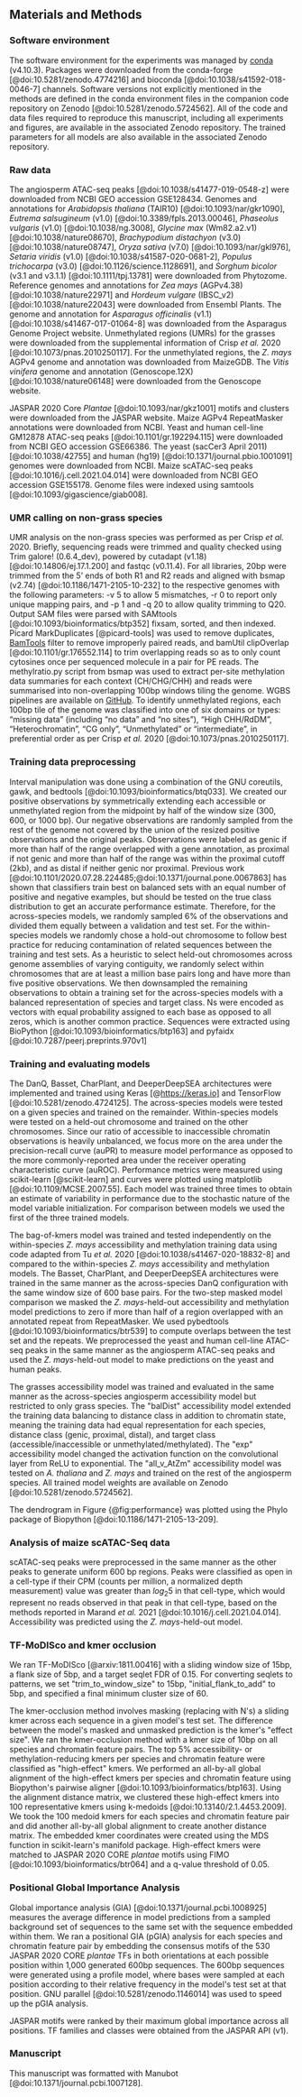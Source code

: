 ## Materials and Methods

### Software environment

The software environment for the experiments was managed by [conda](https://conda.io) (v4.10.3).
Packages were downloaded from the conda-forge [@doi:10.5281/zenodo.4774216] and bioconda [@doi:10.1038/s41592-018-0046-7] channels.
Software versions not explicitly mentioned in the methods are defined in the conda environment files in the companion code repository on Zenodo [@doi:10.5281/zenodo.5724562].
All of the code and data files required to reproduce this manuscript, including all experiments and figures, are available in the associated Zenodo repository.
The trained parameters for all models are also available in the associated Zenodo repository.

### Raw data

The angiosperm ATAC-seq peaks [@doi:10.1038/s41477-019-0548-z] were downloaded from NCBI GEO accession GSE128434.
Genomes and annotations for _Arabidopsis thaliana_ (TAIR10) [@doi:10.1093/nar/gkr1090], _Eutrema salsugineum_ (v1.0) [@doi:10.3389/fpls.2013.00046], _Phaseolus vulgaris_ (v1.0) [@doi:10.1038/ng.3008], _Glycine max_ (Wm82.a2.v1) [@doi:10.1038/nature08670], _Brachypodium distachyon_ (v3.0) [@doi:10.1038/nature08747], _Oryza sativa_ (v7.0) [@doi:10.1093/nar/gkl976], _Setaria viridis_ (v1.0) [@doi:10.1038/s41587-020-0681-2], _Populus trichocarpa_ (v3.0) [@doi:10.1126/science.1128691], and _Sorghum bicolor_ (v3.1 and v3.1.1) [@doi:10.1111/tpj.13781] were downloaded from Phytozome.
Reference genomes and annotations for _Zea mays_ (AGPv4.38) [@doi:10.1038/nature22971] and _Hordeum vulgare_ (IBSC_v2) [@doi:10.1038/nature22043] were downloaded from Ensembl Plants.
The genome and annotation for _Asparagus officinalis_ (v1.1) [@doi:10.1038/s41467-017-01064-8] was downloaded from the Asparagus Genome Project website.
Unmethylated regions (UMRs) for the grasses were downloaded from the supplemental information of Crisp _et al._ 2020 [@doi:10.1073/pnas.2010250117].
For the unmethylated regions, the _Z. mays_ AGPv4 genome and annotation was downloaded from MaizeGDB.
The _Vitis vinifera_ genome and annotation (Genoscope.12X) [@doi:10.1038/nature06148] were downloaded from the Genoscope website.

JASPAR 2020 Core _Plantae_ [@doi:10.1093/nar/gkz1001] motifs and clusters were downloaded from the JASPAR website.
Maize AGPv4 RepeatMasker annotations were downloaded from NCBI.
Yeast and human cell-line GM12878 ATAC-seq peaks [@doi:10.1101/gr.192294.115] were downloaded from NCBI GEO accession GSE66386.
The yeast (sacCer3 April 2011) [@doi:10.1038/42755] and human (hg19) [@doi:10.1371/journal.pbio.1001091] genomes were downloaded from NCBI.
Maize scATAC-seq peaks [@doi:10.1016/j.cell.2021.04.014] were downloaded from NCBI GEO accession GSE155178.
Genome files were indexed using samtools [@doi:10.1093/gigascience/giab008].

### UMR calling on non-grass species

UMR analysis on the non-grass species was performed as per Crisp _et al._ 2020.
Briefly, sequencing reads were trimmed and quality checked using Trim galore! (0.6.4_dev), powered by cutadapt (v1.18) [@doi:10.14806/ej.17.1.200] and fastqc (v0.11.4).
For all libraries, 20bp were trimmed from the 5’ ends of both R1 and R2 reads and aligned with bsmap (v2.74) [@doi:10.1186/1471-2105-10-232] to the respective genomes with the following parameters: -v 5 to allow 5 mismatches, -r 0 to report only unique mapping pairs, and -p 1 and -q 20 to allow quality trimming to Q20.
Output SAM files were parsed with SAMtools [@doi:10.1093/bioinformatics/btp352] fixsam, sorted, and then indexed.
Picard MarkDuplicates [@picard-tools] was used to remove duplicates, [BamTools](https://github.com/pezmaster31/bamtools) filter to remove improperly paired reads, and bamUtil clipOverlap [@doi:10.1101/gr.176552.114] to trim overlapping reads so as to only count cytosines once per sequenced molecule in a pair for PE reads.
The methylratio.py script from bsmap was used to extract per-site methylation data summaries for each context (CH/CHG/CHH) and reads were summarised into non-overlapping 100bp windows tiling the genome.
WGBS pipelines are available on [GitHub](https://github.com/pedrocrisp/crisplab_epigenomics/tree/master/methylome).
To identify unmethylated regions, each 100bp tile of the genome was classified into one of six domains or types: “missing data” (including “no data” and “no sites”), “High CHH/RdDM”, “Heterochromatin”, “CG only”, “Unmethylated” or “intermediate”, in preferential order as per Crisp _et al._ 2020 [@doi:10.1073/pnas.2010250117].

### Training data preprocessing

Interval manipulation was done using a combination of the GNU coreutils, gawk, and bedtools [@doi:10.1093/bioinformatics/btq033].
We created our positive observations by symmetrically extending each accessible or unmethylated region from the midpoint by half of the window size (300, 600, or 1000 bp).
Our negative observations are randomly sampled from the rest of the genome not covered by the union of the resized positive observations and the original peaks.
Observations were labeled as genic if more than half of the range overlapped with a gene annotation, as proximal if not genic and more than half of the range was within the proximal cutoff (2kb), and as distal if neither genic nor proximal.
Previous work [@doi:10.1101/2020.07.28.224485;@doi:10.1371/journal.pone.0067863] has shown that classifiers train best on balanced sets with an equal number of positive and negative examples, but should be tested on the true class distribution to get an accurate performance estimate.
Therefore, for the across-species models, we randomly sampled 6% of the observations and divided them equally between a validation and test set.
For the within-species models we randomly chose a hold-out chromosome to follow best practice for reducing contamination of related sequences between the training and test sets.
As a heuristic to select held-out chromosomes across genome assemblies of varying contiguity, we randomly select within chromosomes that are at least a million base pairs long and have more than five positive observations.
We then downsampled the remaining observations to obtain a training set for the across-species models with a balanced representation of species and target class.
Ns were encoded as vectors with equal probability assigned to each base as opposed to all zeros, which is another common practice. Sequences were extracted using BioPython [@doi:10.1093/bioinformatics/btp163] and pyfaidx [@doi:10.7287/peerj.preprints.970v1]

### Training and evaluating models

The DanQ, Basset, CharPlant, and DeeperDeepSEA architectures were implemented and trained using Keras [@https://keras.io] and TensorFlow [@doi:10.5281/zenodo.4724125].
The across-species models were tested on a given species and trained on the remainder.
Within-species models were tested on a held-out chromosome and trained on the other chromosomes.
Since our ratio of accessible to inaccessible chromatin observations is heavily unbalanced, we focus more on the area under the precision-recall curve (auPR) to measure model performance as opposed to the more commonly-reported area under the receiver operating characteristic curve (auROC).
Performance metrics were measured using scikit-learn [@scikit-learn] and curves were plotted using matplotlib [@doi:10.1109/MCSE.2007.55].
Each model was trained three times to obtain an estimate of variability in performance due to the stochastic nature of the model variable initialization.
For comparison between models we used the first of the three trained models.

The bag-of-kmers model was trained and tested independently on the within-species _Z. mays_ accessibility and methylation training data using code adapted from Tu _et al._ 2020 [@doi:10.1038/s41467-020-18832-8] and compared to the within-species _Z. mays_ accessibility and methylation models.
The Basset, CharPlant, and DeeperDeepSEA architectures were trained in the same manner as the across-species DanQ configuration with the same window size of 600 base pairs.
For the two-step masked model comparison we masked the _Z. mays_-held-out accessibility and methylation model predictions to zero if more than half of a region overlapped with an annotated repeat from RepeatMasker.
We used pybedtools [@doi:10.1093/bioinformatics/btr539] to compute overlaps between the test set and the repeats.
We preprocessed the yeast and human cell-line ATAC-seq peaks in the same manner as the angiosperm ATAC-seq peaks and used the _Z. mays_-held-out model to make predictions on the yeast and human peaks.

The grasses accessibility model was trained and evaluated in the same manner as the across-species angiosperm accessibility model but restricted to only grass species.
The "balDist" accessibility model extended the training data balancing to distance class in addition to chromatin state, meaning the training data had equal representation for each species, distance class (genic, proximal, distal), and target class (accessible/inaccessible or unmethylated/methylated).
The "exp" accessibility model changed the activation function on the convolutional layer from ReLU to exponential.
The "all_v_AtZm" accessibility model was tested on _A. thaliana_ and _Z. mays_ and trained on the rest of the angiosperm species.
All trained model weights are available on Zenodo [@doi:10.5281/zenodo.5724562].

The dendrogram in Figure {@fig:performance} was plotted using the Phylo package of Biopython [@doi:10.1186/1471-2105-13-209].

### Analysis of maize scATAC-Seq data

scATAC-seq peaks were preprocessed in the same manner as the other peaks to generate uniform 600 bp regions.
Peaks were classified as open in a cell-type if their CPM (counts per million, a normalized depth measurement) value was greater than $log_{2} 5$ in that cell-type, which would represent no reads observed in that peak in that cell-type, based on the methods reported in Marand _et al._ 2021 [@doi:10.1016/j.cell.2021.04.014].
Accessibility was predicted using the _Z. mays_-held-out model.

### TF-MoDISco and kmer occlusion

We ran TF-MoDISco [@arxiv:1811.00416] with a sliding window size of 15bp, a flank size of 5bp, and a target seqlet FDR of 0.15. For converting seqlets to patterns, we set "trim_to_window_size" to 15bp, "initial_flank_to_add" to 5bp, and specified a final minimum cluster size of 60.

The kmer-occlusion method involves masking (replacing with N's) a sliding kmer across each sequence in a given model's test set.
The difference between the model's masked and unmasked prediction is the kmer's "effect size".
We ran the kmer-occlusion method with a kmer size of 10bp on all species and chromatin feature pairs.
The top 5% accessibility- or methylation-reducing kmers per species and chromatin feature were classified as "high-effect" kmers.
We performed an all-by-all global alignment of the high-effect kmers per species and chromatin feature using Biopython's pairwise aligner [@doi:10.1093/bioinformatics/btp163].
Using the alignment distance matrix, we clustered these high-effect kmers into 100 representative kmers using k-medoids [@doi:10.13140/2.1.4453.2009].
We took the 100 medoid kmers for each species and chromatin feature pair and did another all-by-all global alignment to create another distance matrix.
The embedded kmer coordinates were created using the MDS function in scikit-learn's manifold package.
High-effect kmers were matched to JASPAR 2020 CORE _plantae_ motifs using FIMO [@doi:10.1093/bioinformatics/btr064] and a q-value threshold of 0.05.

### Positional Global Importance Analysis

Global importance analysis (GIA) [@doi:10.1371/journal.pcbi.1008925] measures the average difference in model predictions from a sampled background set of sequences to the same set with the sequence embedded within them.
We ran a positional GIA (pGIA) analysis for each species and chromatin feature pair by embedding the consensus motifs of the 530 JASPAR 2020 CORE _plantae_ TFs in both orientations at each possible position within 1,000 generated 600bp sequences.
The 600bp sequences were generated using a profile model, where bases were sampled at each position according to their relative frequency in the model's test set at that position.
GNU parallel [@doi:10.5281/zenodo.1146014] was used to speed up the pGIA analysis.

JASPAR motifs were ranked by their maximum global importance across all positions.
TF families and classes were obtained from the JASPAR API (v1).

### Manuscript

This manuscript was formatted with Manubot [@doi:10.1371/journal.pcbi.1007128].
